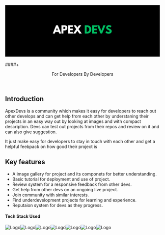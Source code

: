 <br>
<br>

<p align="center">
  <img src="assets/ApexDevs.png" />
</p>

<!-- # <p style="text-align: center;">ApexDevs</p> -->

####+<p style="text-align: center;">For Developers By Developers</p>  

<br>

## Introduction 
ApexDevs is a community which  makes it easy for developers to reach out other develops and can get help from each other by understaning their projects in an easy way out by looking at images and with compact description. Devs can test out projects from their repos and review on it and can also give suggestion.

It just make easy for developers to stay in touch with each other and get a helpful feebpack on how good their project is

## Key features
  - A image gallery for project and its componets for better understanding.
  - Basic tutorial for deployment and use of project.
  - Review system for a responsive feedback from other devs.
  - Get help from other devs on an ongoing live project.
  - Join community with similar interests.
  - Find underdevelopment projects for learning and experience.
  - Reputaion system for devs as they progress.


#### Tech Stack Used
![Logo](https://img.shields.io/badge/HTML5-E34F26.svg?style=for-the-badge&logo=HTML5&logoColor=white)![Logo](https://img.shields.io/badge/CSS3-1572B6.svg?style=for-the-badge&logo=CSS3&logoColor=white)![Logo](https://img.shields.io/badge/JavaScript-F7DF1E.svg?style=for-the-badge&logo=JavaScript&logoColor=black)![Logo](https://img.shields.io/badge/Node.js-339933.svg?style=for-the-badge&logo=nodedotjs&logoColor=white)![Logo](https://img.shields.io/badge/Express-000000.svg?style=for-the-badge&logo=Express&logoColor=white)![Logo](https://img.shields.io/badge/PostgreSQL-4169E1.svg?style=for-the-badge&logo=PostgreSQL&logoColor=white)![Logo](https://img.shields.io/badge/MongoDB-47A248.svg?style=for-the-badge&logo=MongoDB&logoColor=white)
<!-- 

